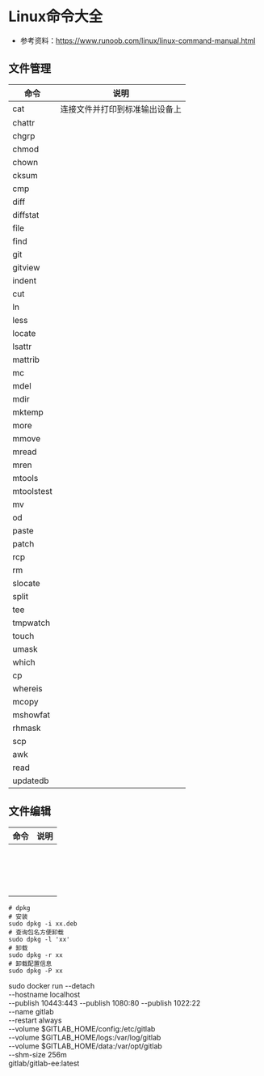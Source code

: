 # Linux命令大全
- 参考资料：https://www.runoob.com/linux/linux-command-manual.html
## 文件管理
|命令|说明|
|---|---|
|cat|连接文件并打印到标准输出设备上|
|chattr||
|chgrp||
|chmod||
|chown||
|cksum||
|cmp||
|diff||
|diffstat||
|file||
|find||
|git||
|gitview||
|indent||
|cut||
|ln||
|less||
|locate||
|lsattr||
|mattrib||
|mc||
|mdel||
|mdir||
|mktemp||
|more||
|mmove||
|mread||
|mren||
|mtools||
|mtoolstest||
|mv||
|od||
|paste||
|patch||
|rcp||
|rm||
|slocate||
|split||
|tee||
|tmpwatch||
|touch||
|umask||
|which||
|cp||
|whereis||
|mcopy||
|mshowfat||
|rhmask||
|scp||
|awk||
|read||
|updatedb||
## 文件编辑
|命令|说明|
|---|---|
|||
|||
|||
|||
|||
|||
|||
|||
|||
|||
|||
|||
|||
|||
|||
|||
|||

```shell
# dpkg
# 安装
sudo dpkg -i xx.deb
# 查询包名方便卸载
sudo dpkg -l 'xx'
# 卸载
sudo dpkg -r xx
# 卸载配置信息
sudo dpkg -P xx
```

sudo docker run --detach \
  --hostname localhost \
  --publish 10443:443 --publish 1080:80 --publish 1022:22 \
  --name gitlab \
  --restart always \
  --volume $GITLAB_HOME/config:/etc/gitlab \
  --volume $GITLAB_HOME/logs:/var/log/gitlab \
  --volume $GITLAB_HOME/data:/var/opt/gitlab \
  --shm-size 256m \
  gitlab/gitlab-ee:latest